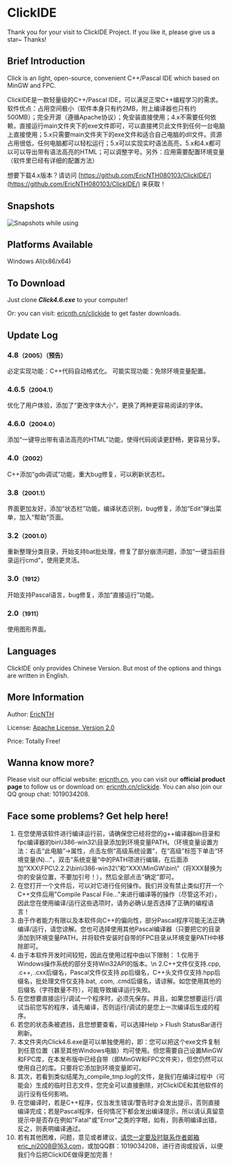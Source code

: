 # ClickIDE

Thank you for your visit to ClickIDE Project. If you like it, please give us a star~ Thanks!

## Brief Introduction

Click is an light, open-source, convenient C++/Pascal IDE which based on MinGW and FPC.

ClickIDE是一款轻量级的C++/Pascal IDE，可以满足正常C++编程学习的需求。软件优点：占用空间极小（软件本身只有约2MB，附上编译器也只有约500MB）；完全开源（遵循Apache协议）；免安装直接使用；4.x不需要任何依赖，直接运行main文件夹下的exe文件即可，可以直接拷贝此文件到任何一台电脑上直接使用；5.x只需要main文件夹下的exe文件和适合自己电脑的dll文件。资源占用很低，任何电脑都可以轻松运行；5.x可以实现实时语法高亮，5.x和4.x都可以可以导出带有语法高亮的HTML；可以调整字号。另外：应用需要配置环境变量（软件里已经有详细的配置方法）

想要下载4.x版本？请访问 [https://github.com/EricNTH080103/ClickIDE/](https://github.com/EricNTH080103/ClickIDE/) 来获取！

## Snapshots

![Snapshots while using](https://ericnth.cn/wp-content/uploads/2020/04/clickide%E4%BD%BF%E7%94%A8%E6%88%AA%E5%9B%BE1-1536x753.png)

## Platforms Available

Windows All(x86/x64)

## To Download

Just clone ***Click4.6.exe*** to your computer!

Or: you can visit: [ericnth.cn/clickide](https://ericnth.cn/clickide) to get faster downloads.

## Update Log

<h3>4.8<small>（2005）（预告）</small></h3>
<p>必定实现功能：C++代码自动格式化。 可能实现功能：免除环境变量配置。</p>
<h3>4.6.5<small>（2004.1）</small></h3>
<p>优化了用户体验，添加了“更改字体大小”，更换了两种更容易阅读的字体。</p>
<h3>4.6.0<small>（2004.0）</small></h3>
<p>添加“一键导出带有语法高亮的HTML”功能，使得代码阅读更舒畅，更容易分享。</p>
<h3>4.0<small>（2002）</small></h3>
<p>C++添加“gdb调试”功能，重大bug修复，可以刷新状态栏。</p>
<h3>3.8<small>（2001.1）</small></h3>
<p>界面更加友好，添加“状态栏”功能，编译状态识别，bug修复，添加“Edit”弹出菜单，加入“帮助”页面。</p>
<h3>3.2<small>（2001.0）</small></h3>
<p>重新整理分类目录，开始支持bat批处理，修复了部分崩溃问题，添加“一键当前目录运行cmd”，使用更灵活。</p>
<h3>3.0<small>（1912）</small></h3>
<p>开始支持Pascal语言，bug修复，添加“直接运行”功能。</p>
<h3>2.0<small>（1911）</small></h3>
<p>使用图形界面。</p>

## Languages

ClickIDE only provides Chinese Version. But most of the options and things are written in English.

## More Information

Author: [EricNTH](https://ericnth.cn/)

License: [Apache License, Version 2.0](http://apache.org/licenses/LICENSE-2.0)

Price: Totally Free!

## Wanna know more?

Please visit our official website: [ericnth.cn](https://ericnth.cn/), you can visit our **official product page** to follow us or download  on: [ericnth.cn/clickide](https://ericnth.cn/clickide). You can also join our QQ group chat: 1019034208.

## Face some problems? Get help here!

1. 在您使用该软件进行编译运行前，请确保您已经将您的g++编译器bin目录和fpc编译器的bin\\i386-win32\\目录添加到环境变量PATH。（环境变量设置方法：右击“此电脑”->属性，点击左侧“高级系统设置”，在“高级”标签下单击“环境变量(N)...”，双击“系统变量”中的PATH项进行编辑，在后面添加“XXX\\FPC\\2.2.2\\bin\\i386-win32\\”和“XXX\\MinGW\\bin\\”（将XXX替换为你的安装位置，不要加引号！），然后全部点击“确定”即可。
2. 在您打开一个文件后，可以对它进行任何操作。我们并没有禁止类似打开一个C++文件后用\"Compile Pascal File...\"来进行编译等的操作（尽管这不对），因此您在使用编译/运行这些选项时，请务必确认是否选择了正确的编程语言！
3. 由于作者能力有限以及本软件向C++的偏向性，部分Pascal程序可能无法正确编译/运行，请您谅解。您也可选择使用其他Pascal编译器（只要把它的目录添加到环境变量PATH，并将软件安装时自带的FPC目录从环境变量PATH中移除即可。
4. 由于本软件开发时间较短，因此在使用过程中由以下限制： 1.仅用于Windows操作系统的部分支持Win32API的版本。\n  2.C++文件仅支持.cpp, .c++, .cxx后缀名，Pascal文件仅支持.pp后缀名，C++头文件仅支持.hpp后缀名，批处理文件仅支持.bat, .com, .cmd后缀名，请谅解。如您使用其他的后缀名（字符数量不符），可能导致编译运行失败。
5. 在您想要直接运行/调试一个程序时，必须先保存。并且，如果您想要运行/调试当前您写的程序，请先编译，否则运行/调试的是您上一次编译后生成的程序。
6. 若您的状态条被遮挡，且您想要查看，可以选择Help > Flush StatusBar进行刷新。
7. 本文件夹内Click4.6.exe是可以单独使用的，即：您可以把这个exe文件复制到任意位置（甚至其他Windows电脑）均可使用。但您需要自己设置MinGW和FPC库，在本发布版中已经自带（即MinGW和FPC文件夹），但您仍然可以使用自己的库。只要将它添加到环境变量即可。
8. 其次，若看到类似结尾为_compile_tmp.log的文件，是我们在编译过程中（可能会）生成的临时日志文件，您完全可以直接删除，对ClickIDE和其他软件的运行没有任何影响。
9. 在您编译时，若是C++程序，仅当发生错误/警告时才会发出提示，否则直接编译完成；若是Pascal程序，任何情况下都会发出编译提示，所以请认真留意提示中是否存在例如\"Fatal\"或\"Error\"之类的字眼，如有，则表明编译出错，反之，则表明编译通过。
10. 若有其他困难，问题，意见或者建议，请您一定要及时联系作者邮箱eric_ni2008@163.com，或加QQ群：1019034208，进行咨询或投诉，以便我们今后把ClickIDE做得更加完善！
